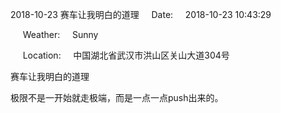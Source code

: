 2018-10-23 赛车让我明白的道理     Date:     2018-10-23 10:43:29

     Weather:     Sunny

     Location:     中国湖北省武汉市洪山区关山大道304号

赛车让我明白的道理

极限不是一开始就走极端，而是一点一点push出来的。
